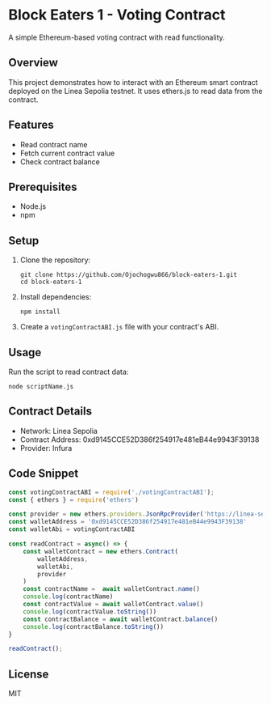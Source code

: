 ﻿# Block Eaters 1 - Voting Contract

A simple Ethereum-based voting contract with read functionality.

## Overview

This project demonstrates how to interact with an Ethereum smart contract deployed on the Linea Sepolia testnet. It uses ethers.js to read data from the contract.

## Features

- Read contract name
- Fetch current contract value
- Check contract balance

## Prerequisites

- Node.js
- npm

## Setup

1. Clone the repository:
   ```
   git clone https://github.com/Ojochogwu866/block-eaters-1.git
   cd block-eaters-1
   ```

2. Install dependencies:
   ```
   npm install
   ```

3. Create a `votingContractABI.js` file with your contract's ABI.

## Usage

Run the script to read contract data:

```
node scriptName.js
```

## Contract Details

- Network: Linea Sepolia
- Contract Address: 0xd9145CCE52D386f254917e481eB44e9943F39138
- Provider: Infura

## Code Snippet

```javascript
const votingContractABI = require('./votingContractABI');
const { ethers } = require('ethers')

const provider = new ethers.providers.JsonRpcProvider('https://linea-sepolia.infura.io/v3/2a253b904fcc44d980240bf856b40043')
const walletAddress = '0xd9145CCE52D386f254917e481eB44e9943F39138'
const walletAbi = votingContractABI

const readContract = async() => {
    const walletContract = new ethers.Contract(
        walletAddress,
        walletAbi,
        provider
    )
    const contractName =  await walletContract.name()
    console.log(contractName)
    const contractValue = await walletContract.value()
    console.log(contractValue.toString())
    const contractBalance = await walletContract.balance()
    console.log(contractBalance.toString())
}

readContract();
```

## License

MIT
